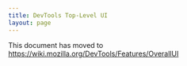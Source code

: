 ```yaml
---
title: DevTools Top-Level UI
layout: page
---
```


This document has moved to https://wiki.mozilla.org/DevTools/Features/OverallUI